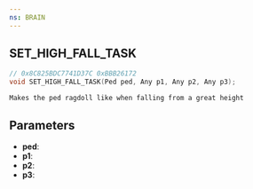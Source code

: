 ```yaml
---
ns: BRAIN
---
```

## SET_HIGH_FALL_TASK

```c
// 0x8C825BDC7741D37C 0xBBB26172
void SET_HIGH_FALL_TASK(Ped ped, Any p1, Any p2, Any p3);
```

```
Makes the ped ragdoll like when falling from a great height  
```

## Parameters
* **ped**: 
* **p1**: 
* **p2**: 
* **p3**: 

